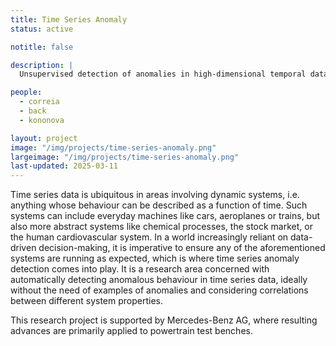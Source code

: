 ```yaml
---
title: Time Series Anomaly
status: active

notitle: false

description: |
  Unsupervised detection of anomalies in high-dimensional temporal data.

people:
  - correia
  - back
  - kononova

layout: project
image: "/img/projects/time-series-anomaly.png"
largeimage: "/img/projects/time-series-anomaly.png"
last-updated: 2025-03-11
---
```



Time series data is ubiquitous in areas involving dynamic systems, i.e. anything whose behaviour can be described as a function of time. Such systems can include everyday machines like cars, aeroplanes or trains, but also more abstract systems like chemical processes, the stock market, or the human cardiovascular system. In a world increasingly reliant on data-driven decision-making, it is imperative to ensure any of the aforementioned systems are running as expected, which is where time series anomaly detection comes into play. It is a research area concerned with automatically detecting anomalous behaviour in time series data, ideally without the need of examples of anomalies and considering correlations between different system properties.

This research project is supported by Mercedes-Benz AG, where resulting advances are primarily applied to powertrain test benches.
